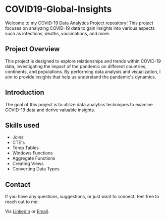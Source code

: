 # COVID19-Global-Insights

Welcome to my COVID-19 Data Analytics Project repository! This project focuses on analyzing COVID-19 data to gain insights into various aspects such as infections, deaths, vaccinations, and more.

## Project Overview

This project is designed to explore relationships and trends within COVID-19 data, investigating the impact of the pandemic on different countries, continents, and populations. By performing data analysis and visualization, I aim to provide insights that help us understand the pandemic's dynamics.

## Introduction

The goal of this project is to utilize data analytics techniques to examine COVID-19 data and derive valuable insights.

## Skills used

- Joins
- CTE's
- Temp Tables
-  Windows Functions
-  Aggregate Functions
-  Creating Views
-  Converting Data Types


## Contact

If you have any questions, suggestions, or just want to connect, feel free to reach out to me:

 Via [LinkedIn](https://www.linkedin.com/in/fcmribeiro) or [Email](mailto:fcmribeiro22@gmail.com).
